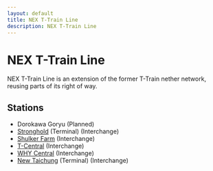 ```yaml
---
layout: default
title: NEX T-Train Line
description: NEX T-Train Line
---
```


# NEX T-Train Line

NEX T-Train Line is an extension of the former T-Train nether network, reusing
parts of its right of way.

## Stations

- Dorokawa Goryu (Planned)
- [Stronghold](/rail-stations/stronghold) (Terminal) (Interchange)
- [Shulker Farm](/rail-stations/shulker-farm) (Interchange)
- [T-Central](/rail-stations/t-central) (Interchange)
- [WHY Central](/rail-stations/why-central) (Interchange)
- [New Taichung](/rail-stations/new-taichung) (Terminal) (Interchange)
